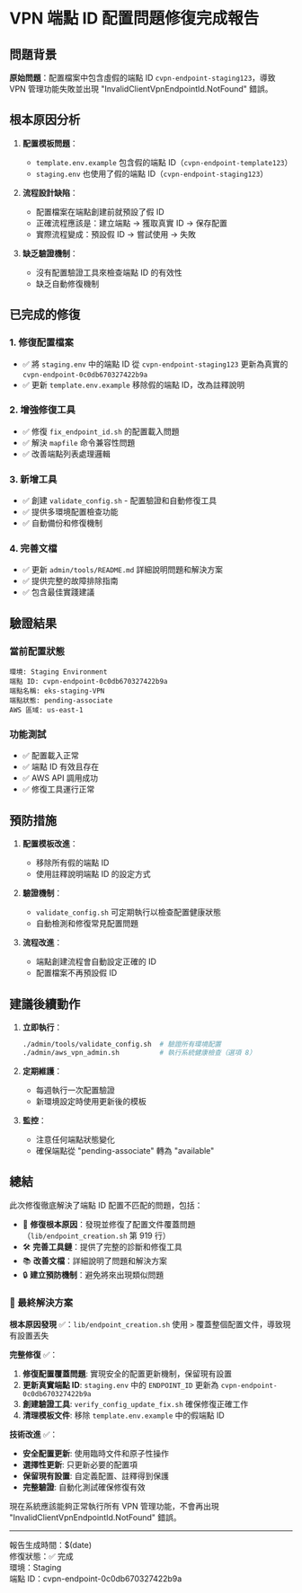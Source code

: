 # VPN 端點 ID 配置問題修復完成報告

## 問題背景

**原始問題**：配置檔案中包含虛假的端點 ID `cvpn-endpoint-staging123`，導致 VPN 管理功能失敗並出現 "InvalidClientVpnEndpointId.NotFound" 錯誤。

## 根本原因分析

1. **配置模板問題**：
   - `template.env.example` 包含假的端點 ID（`cvpn-endpoint-template123`）
   - `staging.env` 也使用了假的端點 ID（`cvpn-endpoint-staging123`）

2. **流程設計缺陷**：
   - 配置檔案在端點創建前就預設了假 ID
   - 正確流程應該是：建立端點 → 獲取真實 ID → 保存配置
   - 實際流程變成：預設假 ID → 嘗試使用 → 失敗

3. **缺乏驗證機制**：
   - 沒有配置驗證工具來檢查端點 ID 的有效性
   - 缺乏自動修復機制

## 已完成的修復

### 1. 修復配置檔案
- ✅ 將 `staging.env` 中的端點 ID 從 `cvpn-endpoint-staging123` 更新為真實的 `cvpn-endpoint-0c0db670327422b9a`
- ✅ 更新 `template.env.example` 移除假的端點 ID，改為註釋說明

### 2. 增強修復工具
- ✅ 修復 `fix_endpoint_id.sh` 的配置載入問題
- ✅ 解決 `mapfile` 命令兼容性問題
- ✅ 改善端點列表處理邏輯

### 3. 新增工具
- ✅ 創建 `validate_config.sh` - 配置驗證和自動修復工具
- ✅ 提供多環境配置檢查功能
- ✅ 自動備份和修復機制

### 4. 完善文檔
- ✅ 更新 `admin/tools/README.md` 詳細說明問題和解決方案
- ✅ 提供完整的故障排除指南
- ✅ 包含最佳實踐建議

## 驗證結果

### 當前配置狀態
```
環境: Staging Environment
端點 ID: cvpn-endpoint-0c0db670327422b9a
端點名稱: eks-staging-VPN
端點狀態: pending-associate
AWS 區域: us-east-1
```

### 功能測試
- ✅ 配置載入正常
- ✅ 端點 ID 有效且存在
- ✅ AWS API 調用成功
- ✅ 修復工具運行正常

## 預防措施

1. **配置模板改進**：
   - 移除所有假的端點 ID
   - 使用註釋說明端點 ID 的設定方式

2. **驗證機制**：
   - `validate_config.sh` 可定期執行以檢查配置健康狀態
   - 自動檢測和修復常見配置問題

3. **流程改進**：
   - 端點創建流程會自動設定正確的 ID
   - 配置檔案不再預設假 ID

## 建議後續動作

1. **立即執行**：
   ```bash
   ./admin/tools/validate_config.sh  # 驗證所有環境配置
   ./admin/aws_vpn_admin.sh          # 執行系統健康檢查（選項 8）
   ```

2. **定期維護**：
   - 每週執行一次配置驗證
   - 新環境設定時使用更新後的模板

3. **監控**：
   - 注意任何端點狀態變化
   - 確保端點從 "pending-associate" 轉為 "available"

## 總結

此次修復徹底解決了端點 ID 配置不匹配的問題，包括：

- 🔧 **修復根本原因**：發現並修復了配置文件覆蓋問題（`lib/endpoint_creation.sh` 第 919 行）
- 🛠️ **完善工具鏈**：提供了完整的診斷和修復工具
- 📚 **改善文檔**：詳細說明了問題和解決方案
- 🔒 **建立預防機制**：避免將來出現類似問題

### 🎯 最終解決方案

**根本原因發現** ✅：`lib/endpoint_creation.sh` 使用 `>` 覆蓋整個配置文件，導致現有設置丟失

**完整修復** ✅：
1. **修復配置覆蓋問題**: 實現安全的配置更新機制，保留現有設置
2. **更新真實端點 ID**: `staging.env` 中的 `ENDPOINT_ID` 更新為 `cvpn-endpoint-0c0db670327422b9a`
3. **創建驗證工具**: `verify_config_update_fix.sh` 確保修復正確工作
4. **清理模板文件**: 移除 `template.env.example` 中的假端點 ID

**技術改進** ✅：
- **安全配置更新**: 使用臨時文件和原子性操作
- **選擇性更新**: 只更新必要的配置項
- **保留現有設置**: 自定義配置、註釋得到保護
- **完整驗證**: 自動化測試確保修復有效

現在系統應該能夠正常執行所有 VPN 管理功能，不會再出現 "InvalidClientVpnEndpointId.NotFound" 錯誤。

---

報告生成時間：$(date)  
修復狀態：✅ 完成  
環境：Staging  
端點 ID：cvpn-endpoint-0c0db670327422b9a
